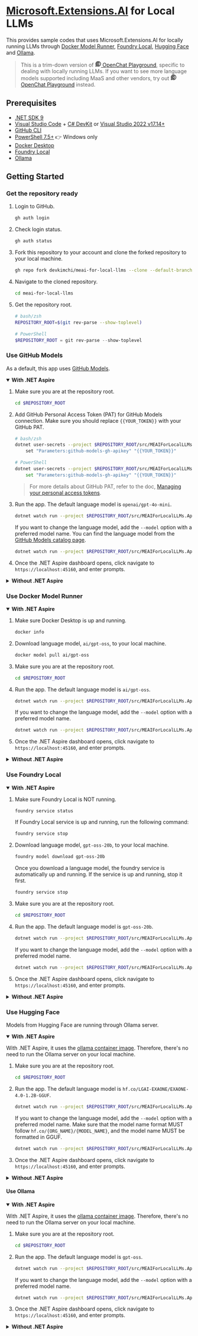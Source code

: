 # [Microsoft.Extensions.AI](https://learn.microsoft.com/dotnet/ai/microsoft-extensions-ai) for Local LLMs

This provides sample codes that uses Microsoft.Extensions.AI for locally running LLMs through [Docker Model Runner](https://docs.docker.com/ai/model-runner/), [Foundry Local](https://learn.microsoft.com/azure/ai-foundry/foundry-local/what-is-foundry-local), [Hugging Face](https://huggingface.co/) and [Ollama](https://ollama.com/).

> This is a trim-down version of [<img src="https://github.com/aliencube/open-chat-playground/raw/main/assets/icon-transparent.svg" alt="OpenChat Playground" width="16" /> OpenChat Playground](https://github.com/aliencube/open-chat-playground), specific to dealing with locally running LLMs. If you want to see more language models supported including MaaS and other vendors, try out [<img src="https://github.com/aliencube/open-chat-playground/raw/main/assets/icon-transparent.svg" alt="OpenChat Playground" width="16" /> OpenChat Playground](https://github.com/aliencube/open-chat-playground) instead.

## Prerequisites

- [.NET SDK 9](https://dotnet.microsoft.com/download/dotnet/9.0)
- [Visual Studio Code](https://code.visualstudio.com/) + [C# DevKit](https://marketplace.visualstudio.com/items?itemName=ms-dotnettools.csdevkit) or [Visual Studio 2022 v17.14+](https://visualstudio.com/vs)
- [GitHub CLI](https://cli.github.com/)
- [PowerShell 7.5+](https://learn.microsoft.com/powershell/scripting/install/installing-powershell) 👉 Windows only
- [Docker Desktop](https://docs.docker.com/desktop/)
- [Foundry Local](https://learn.microsoft.com/azure/ai-foundry/foundry-local/get-started)
- [Ollama](https://ollama.com/download)

## Getting Started

### Get the repository ready

1. Login to GitHub.

    ```bash
    gh auth login
    ```

1. Check login status.

    ```bash
    gh auth status
    ```

1. Fork this repository to your account and clone the forked repository to your local machine.

    ```bash
    gh repo fork devkimchi/meai-for-local-llms --clone --default-branch-only
    ```

1. Navigate to the cloned repository.

    ```bash
    cd meai-for-local-llms
    ```

1. Get the repository root.

    ```bash
    # bash/zsh
    REPOSITORY_ROOT=$(git rev-parse --show-toplevel)
    ```

    ```powershell
    # PowerShell
    $REPOSITORY_ROOT = git rev-parse --show-toplevel
    ```

### Use GitHub Models

As a default, this app uses [GitHub Models](https://github.com/marketplace?type=models).

<details open>
  <summary><strong>With .NET Aspire</strong></summary>

1. Make sure you are at the repository root.

    ```bash
    cd $REPOSITORY_ROOT
    ```

1. Add GitHub Personal Access Token (PAT) for GitHub Models connection. Make sure you should replace `{{YOUR_TOKEN}}` with your GitHub PAT.

    ```bash
    # bash/zsh
    dotnet user-secrets --project $REPOSITORY_ROOT/src/MEAIForLocalLLMs.AppHost \
        set "Parameters:github-models-gh-apikey" "{{YOUR_TOKEN}}"
    ```

    ```bash
    # PowerShell
    dotnet user-secrets --project $REPOSITORY_ROOT/src/MEAIForLocalLLMs.AppHost `
        set "Parameters:github-models-gh-apikey" "{{YOUR_TOKEN}}"
    ```

    > For more details about GitHub PAT, refer to the doc, [Managing your personal access tokens](https://docs.github.com/authentication/keeping-your-account-and-data-secure/managing-your-personal-access-tokens).

1. Run the app. The default language model is `openai/gpt-4o-mini`.

    ```bash
    dotnet watch run --project $REPOSITORY_ROOT/src/MEAIForLocalLLMs.AppHost
    ```

   If you want to change the language model, add the `--model` option with a preferred model name. You can find the language model from the [GitHub Models catalog page](https://github.com/marketplace?type=models).

    ```bash
    dotnet watch run --project $REPOSITORY_ROOT/src/MEAIForLocalLLMs.AppHost -- --connector-type GitHubModels --model <model-name>
    ```

1. Once the .NET Aspire dashboard opens, click navigate to `https://localhost:45160`, and enter prompts.

</details>

<details>
  <summary><strong>Without .NET Aspire</strong></summary>

1. Make sure you are at the repository root.

    ```bash
    cd $REPOSITORY_ROOT
    ```

1. Add GitHub Personal Access Token (PAT) for GitHub Models connection. Make sure you should replace `{{YOUR_TOKEN}}` with your GitHub PAT.

    ```bash
    # bash/zsh
    dotnet user-secrets --project $REPOSITORY_ROOT/src/MEAIForLocalLLMs.WebApp \
        set GitHubModels:Token "{{YOUR_TOKEN}}"
    ```

    ```bash
    # PowerShell
    dotnet user-secrets --project $REPOSITORY_ROOT/src/MEAIForLocalLLMs.WebApp `
        set GitHubModels:Token "{{YOUR_TOKEN}}"
    ```

    > For more details about GitHub PAT, refer to the doc, [Managing your personal access tokens](https://docs.github.com/authentication/keeping-your-account-and-data-secure/managing-your-personal-access-tokens).

1. Run the app. The default language model is `openai/gpt-4o-mini`.

    ```bash
    dotnet run --project $REPOSITORY_ROOT/src/MEAIForLocalLLMs.WebApp
    ```

   If you want to change the language model, add the `--model` option with a preferred model name. You can find the language model from the [GitHub Models catalog page](https://github.com/marketplace?type=models).

    ```bash
    dotnet run --project $REPOSITORY_ROOT/src/MEAIForLocalLLMs.WebApp -- --connector-type GitHubModels --model <model-name>
    ```

1. Open your web browser, navigate to `http://localhost:5160`, and enter prompts.

</details>

### Use Docker Model Runner

<details open>
  <summary><strong>With .NET Aspire</strong></summary>

1. Make sure Docker Desktop is up and running.

    ```bash
    docker info
    ```

1. Download language model, `ai/gpt-oss`, to your local machine.

    ```bash
    docker model pull ai/gpt-oss
    ```

1. Make sure you are at the repository root.

    ```bash
    cd $REPOSITORY_ROOT
    ```

1. Run the app. The default language model is `ai/gpt-oss`.

    ```bash
    dotnet watch run --project $REPOSITORY_ROOT/src/MEAIForLocalLLMs.AppHost -- --connector-type DockerModelRunner
    ```

   If you want to change the language model, add the `--model` option with a preferred model name.

    ```bash
    dotnet watch run --project $REPOSITORY_ROOT/src/MEAIForLocalLLMs.AppHost -- --connector-type DockerModelRunner --model <model-name>
    ```

1. Once the .NET Aspire dashboard opens, click navigate to `https://localhost:45160`, and enter prompts.

</details>

<details>
  <summary><strong>Without .NET Aspire</strong></summary>

1. Make sure Docker Desktop is up and running.

    ```bash
    docker info
    ```

1. Download language model, `ai/gpt-oss`, to your local machine.

    ```bash
    docker model pull ai/gpt-oss
    ```

1. Make sure you are at the repository root.

    ```bash
    cd $REPOSITORY_ROOT
    ```

1. Run the app. The default language model is `ai/gpt-oss`.

    ```bash
    dotnet run --project $REPOSITORY_ROOT/src/MEAIForLocalLLMs.WebApp -- --connector-type DockerModelRunner
    ```

   If you want to change the language model, add the `--model` option with a preferred model name.

    ```bash
    dotnet run --project $REPOSITORY_ROOT/src/MEAIForLocalLLMs.WebApp -- --connector-type DockerModelRunner --model <model-name>
    ```

1. Open your web browser, navigate to `http://localhost:5160`, and enter prompts.

</details>

### Use Foundry Local

<details open>
  <summary><strong>With .NET Aspire</strong></summary>

1. Make sure Foundry Local is NOT running.

    ```bash
    foundry service status
    ```

   If Foundry Local service is up and running, run the following command:

    ```bash
    foundry service stop
    ```

1. Download language model, `gpt-oss-20b`, to your local machine.

    ```bash
    foundry model download gpt-oss-20b
    ```

   Once you download a language model, the foundry service is automatically up and running. If the service is up and running, stop it first.

    ```bash
    foundry service stop
    ```

1. Make sure you are at the repository root.

    ```bash
    cd $REPOSITORY_ROOT
    ```

1. Run the app. The default language model is `gpt-oss-20b`.

    ```bash
    dotnet watch run --project $REPOSITORY_ROOT/src/MEAIForLocalLLMs.AppHost -- --connector-type FoundryLocal
    ```

   If you want to change the language model, add the `--model` option with a preferred model name.

    ```bash
    dotnet watch run --project $REPOSITORY_ROOT/src/MEAIForLocalLLMs.AppHost -- --connector-type FoundryLocal --model <model-name>
    ```

1. Once the .NET Aspire dashboard opens, click navigate to `https://localhost:45160`, and enter prompts.

</details>

<details>
  <summary><strong>Without .NET Aspire</strong></summary>

1. Download language model, `gpt-oss-20b`, to your local machine.

    ```bash
    foundry model download gpt-oss-20b
    ```

1. Make sure you are at the repository root.

    ```bash
    cd $REPOSITORY_ROOT
    ```

1. Run the app. The default language model is `gpt-oss-20b`.

    ```bash
    dotnet run --project $REPOSITORY_ROOT/src/MEAIForLocalLLMs.WebApp -- --connector-type FoundryLocal
    ```

   If you want to change the language model, add the `--model` option with a preferred model name.

    ```bash
    dotnet run --project $REPOSITORY_ROOT/src/MEAIForLocalLLMs.WebApp -- --connector-type FoundryLocal --model <model-name>
    ```

1. Open your web browser, navigate to `http://localhost:5160`, and enter prompts.

</details>

### Use Hugging Face

Models from Hugging Face are running through Ollama server.

<details open>
  <summary><strong>With .NET Aspire</strong></summary>

With .NET Aspire, it uses the [ollama container image](https://hub.docker.com/r/ollama/ollama). Therefore, there's no need to run the Ollama server on your local machine.

1. Make sure you are at the repository root.

    ```bash
    cd $REPOSITORY_ROOT
    ```

1. Run the app. The default language model is `hf.co/LGAI-EXAONE/EXAONE-4.0-1.2B-GGUF`.

    ```bash
    dotnet watch run --project $REPOSITORY_ROOT/src/MEAIForLocalLLMs.AppHost -- --connector-type HuggingFace
    ```

   If you want to change the language model, add the `--model` option with a preferred model name. Make sure that the model name format MUST follow `hf.co/{ORG_NAME}/{MODEL_NAME}`, and the model name MUST be formatted in GGUF.

    ```bash
    dotnet watch run --project $REPOSITORY_ROOT/src/MEAIForLocalLLMs.AppHost -- --connector-type HuggingFace --model <model-name>
    ```

1. Once the .NET Aspire dashboard opens, click navigate to `https://localhost:45160`, and enter prompts.

</details>

<details>
  <summary><strong>Without .NET Aspire</strong></summary>

1. Make sure Ollama is up and running.

    ```bash
    ollama start
    ```

1. In a separate terminal, download language model, `LGAI-EXAONE/EXAONE-4.0-1.2B-GGUF`, to your local machine.

    ```bash
    ollama pull hf.co/LGAI-EXAONE/EXAONE-4.0-1.2B-GGUF
    ```

1. Make sure you are at the repository root.

    ```bash
    cd $REPOSITORY_ROOT
    ```

1. Run the app. The default language model is `hf.co/LGAI-EXAONE/EXAONE-4.0-1.2B-GGUF`.

    ```bash
    dotnet run --project $REPOSITORY_ROOT/src/MEAIForLocalLLMs.WebApp -- --connector-type HuggingFace
    ```

   If you want to change the language model, add the `--model` option with a preferred model name.

    ```bash
    dotnet run --project $REPOSITORY_ROOT/src/MEAIForLocalLLMs.WebApp -- --connector-type HuggingFace --model <model-name>
    ```

1. Open your web browser, navigate to `http://localhost:5160`, and enter prompts.

</details>

#### Use Ollama

<details open>
  <summary><strong>With .NET Aspire</strong></summary>

With .NET Aspire, it uses the [ollama container image](https://hub.docker.com/r/ollama/ollama). Therefore, there's no need to run the Ollama server on your local machine.

1. Make sure you are at the repository root.

    ```bash
    cd $REPOSITORY_ROOT
    ```

1. Run the app. The default language model is `gpt-oss`.

    ```bash
    dotnet watch run --project $REPOSITORY_ROOT/src/MEAIForLocalLLMs.AppHost -- --connector-type Ollama
    ```

   If you want to change the language model, add the `--model` option with a preferred model name.

    ```bash
    dotnet watch run --project $REPOSITORY_ROOT/src/MEAIForLocalLLMs.AppHost -- --connector-type Ollama --model <model-name>
    ```

1. Once the .NET Aspire dashboard opens, click navigate to `https://localhost:45160`, and enter prompts.

</details>

<details>
  <summary><strong>Without .NET Aspire</strong></summary>

1. Make sure Ollama is up and running.

    ```bash
    ollama start
    ```

1. In a separate terminal, download language model, `gpt-oss`, to your local machine.

    ```bash
    ollama pull gpt-oss
    ```

1. Make sure you are at the repository root.

    ```bash
    cd $REPOSITORY_ROOT
    ```

1. Run the app. The default language model is `gpt-oss`.

    ```bash
    dotnet run --project $REPOSITORY_ROOT/src/MEAIForLocalLLMs.WebApp -- --connector-type Ollama
    ```

   If you want to change the language model, add the `--model` option with a preferred model name.

    ```bash
    dotnet run --project $REPOSITORY_ROOT/src/MEAIForLocalLLMs.WebApp -- --connector-type Ollama --model <model-name>
    ```

1. Open your web browser, navigate to `http://localhost:5160`, and enter prompts.

</details>
